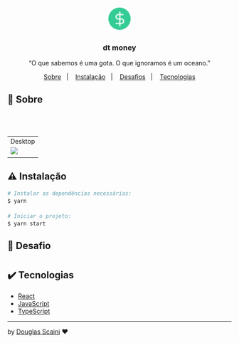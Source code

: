 <h1 align="center"><img src="./.github/logo.png" width=50px"/></h1>

<h3 align="center">dt money</h3>

<p align="center">“O que sabemos é uma gota. O que ignoramos é um oceano.”</p>

<p align="center">
  <a href="#about">Sobre</a>&nbsp;&nbsp;&nbsp;|&nbsp;&nbsp;&nbsp;
  <a href="#install">Instalação</a>&nbsp;&nbsp;&nbsp;|&nbsp;&nbsp;&nbsp;
  <a href="#challenge">Desafios</a>&nbsp;&nbsp;&nbsp;|&nbsp;&nbsp;&nbsp;
  <a href="#technologies">Tecnologias</a>
</p>

## :speech_balloon: Sobre <a name="about"></a>

> #

<br />
<table>
  <tr>
    <td colspan="1">Desktop</td>
  </tr>
  <tr>
    <td><img src="./.github/#" width=1000px /></td></td>
  </tr>
</table>

## :warning: Instalação <a name="install"></a>

```bash
# Instalar as dependências necessárias:
$ yarn

# Iniciar o projeto:
$ yarn start
```

## :triangular_flag_on_post: Desafio <a name="challenge"></a>

> #

## :heavy_check_mark: Tecnologias <a name="technologies"></a>

- [React](https://pt-br.reactjs.org/)
- [JavaScript](https://developer.mozilla.org/pt-BR/docs/Web/JavaScript)
- [TypeScript](https://www.typescriptlang.org/)

---

by [Douglas Scaini](https://www.github.com/douglasscaini) ❤️
